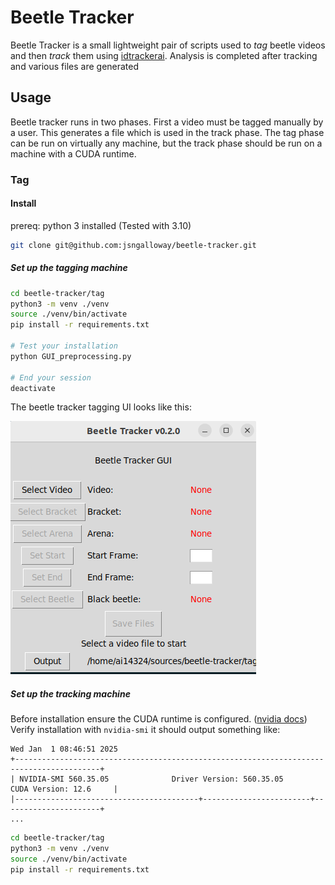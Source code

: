 
# Beetle Tracker

Beetle Tracker is a small lightweight pair of scripts used to *tag* beetle videos and then *track* them using [idtrackerai](https://idtrackerai.readthedocs.io/en/latest/). Analysis is completed after tracking and various files are generated

## Usage

Beetle tracker runs in two phases. First a video must be tagged manually by a user. This generates a file which is used in the track phase. The tag phase can be run on virtually any machine, but the track phase should be run on a machine with a CUDA runtime.

### Tag

#### Install

prereq: python 3 installed (Tested with 3.10)

```bash
git clone git@github.com:jsngalloway/beetle-tracker.git
```

##### Set up the tagging machine

```bash
cd beetle-tracker/tag
python3 -m venv ./venv
source ./venv/bin/activate
pip install -r requirements.txt

# Test your installation
python GUI_preprocessing.py

# End your session
deactivate
```

The beetle tracker tagging UI looks like this:

![The beetle tracker UI](docs/ui.png)

##### Set up the tracking machine

Before installation ensure the CUDA runtime is configured. ([nvidia docs](https://docs.nvidia.com/cuda/)) Verify installation with `nvidia-smi` it should output something like:

```
Wed Jan  1 08:46:51 2025
+-----------------------------------------------------------------------------------------+
| NVIDIA-SMI 560.35.05              Driver Version: 560.35.05      CUDA Version: 12.6     |
|-----------------------------------------+------------------------+----------------------+
...
```

```bash
cd beetle-tracker/tag
python3 -m venv ./venv
source ./venv/bin/activate
pip install -r requirements.txt
```
